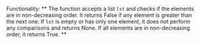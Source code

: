 Functionality: ** The function accepts a list `lst` and checks if the elements are in non-decreasing order. It returns False if any element is greater than the next one. If `lst` is empty or has only one element, it does not perform any comparisons and returns None. If all elements are in non-decreasing order, it returns True. **